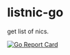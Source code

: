 # listnic-go
get list of nics.

[![Go Report Card](https://goreportcard.com/badge/github.com/takanoriyanagitani/listnic-go)](https://goreportcard.com/report/github.com/takanoriyanagitani/listnic-go)
